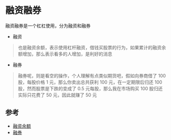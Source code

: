 # 融资融券

融资融券是一个杠杠使用，分为融资和融券

- 融资

> 也是融资余额，表示使用杠杆融资，借钱买股票的行为，如果累计的融资余额增加，那么表示看多的人增加，是利好的消息

- 融券

> 融券呢，则是看空的操作，个人理解有点类似期货吧，假如向券商借了 100 股，每股价格 1 元，那么你卖出总共获利 100 元，在一定期限后归还 100 股，然而股票是下跌的变成了 0.5 元每股，那么我在市场购买 100 股归还实际只花费了 50 元，因此就赚了 50 元

## 参考

- [融资余额](https://baike.baidu.com/item/%E8%9E%8D%E8%B5%84%E4%BD%99%E9%A2%9D/11043756?fr=aladdin)
- [融券](http://baike.baidu.com/l/fpIkS1BX)
